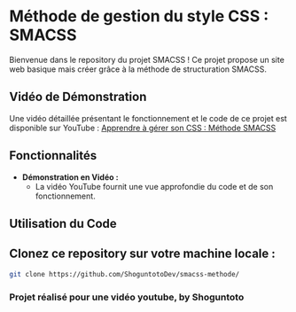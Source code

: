 # Méthode de gestion du style CSS : SMACSS

Bienvenue dans le repository du projet SMACSS ! Ce projet propose un site web basique mais créer grâce à la méthode de structuration SMACSS.

## Vidéo de Démonstration

Une vidéo détaillée présentant le fonctionnement et le code de ce projet est disponible sur YouTube : [Apprendre à gérer son CSS : Méthode SMACSS](https://youtu.be/3e2LmbUp4Y4)

## Fonctionnalités

- **Démonstration en Vidéo :**
  - La vidéo YouTube fournit une vue approfondie du code et de son fonctionnement.

## Utilisation du Code

## Clonez ce repository sur votre machine locale :
```bash
git clone https://github.com/ShoguntotoDev/smacss-methode/
```

### Projet réalisé pour une vidéo youtube, by Shoguntoto
